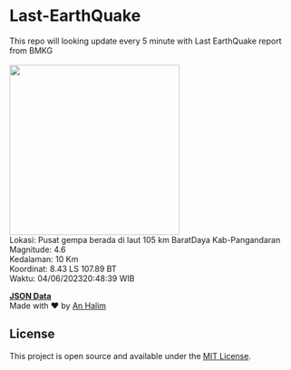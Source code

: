 # Last-EarthQuake
This repo will looking update every 5 minute with Last EarthQuake report from BMKG
<br>
<br>
<img src="https://static.bmkg.go.id/20230604204839.mmi.jpg" width="300"/>
<br>
Lokasi: Pusat gempa berada di laut 105 km BaratDaya Kab-Pangandaran <br>
Magnitude: 4.6 <br>
Kedalaman: 10 Km <br>
Koordinat: 8.43 LS 107.89 BT <br>
Waktu: 04/06/202320:48:39 WIB <br>

<a href="./data/data.json">**JSON Data**</a>
<br>
Made with ❤️ by <a href="https://github.com/an-halim">An Halim</a>
## License

This project is open source and available under the [MIT License](LICENSE).

